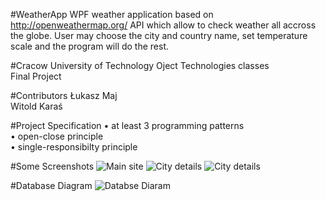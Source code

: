 #WeatherApp
WPF weather application based on http://openweathermap.org/ API which allow to check weather all accross the globe. User may choose the city and country name, set temperature scale and the program will do the rest.

#Cracow University of Technology
Oject Technologies classes <br/>
Final Project 

#Contributors
Łukasz Maj<br/>
Witold Karaś

#Project Specification
•	at least 3 programming patterns <br/>
•	open-close principle <br/>
• single-responsibilty principle

#Some Screenshots
![Main site](http://i.imgur.com/xQ1ehvS.png)
![City details](http://i.imgur.com/EKmYVF6.png)
![City details](http://i.imgur.com/IkS8qeX.png)

#Database Diagram
![Databse Diaram](http://i.imgur.com/KErZt3U.png)
